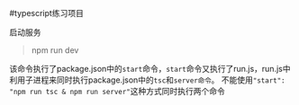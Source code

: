 #typescript练习项目

启动服务
> npm run dev

该命令执行了package.json中的`start`命令，`start`命令又执行了run.js，run.js中利用子进程来同时执行package.json中的`tsc`和`server命令`。
不能使用`"start": "npm run tsc & npm run server"`这种方式同时执行两个命令